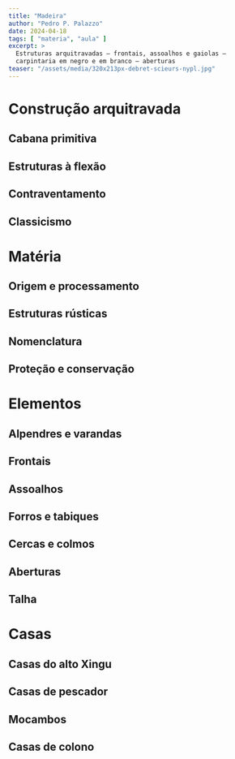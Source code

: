 ```yaml
---
title: "Madeira"
author: "Pedro P. Palazzo"
date: 2024-04-18
tags: [ "materia", "aula" ]
excerpt: >
  Estruturas arquitravadas – frontais, assoalhos e gaiolas –
  carpintaria em negro e em branco – aberturas
teaser: "/assets/media/320x213px-debret-scieurs-nypl.jpg"
---
```


# Construção arquitravada #

## Cabana primitiva ##

## Estruturas à flexão ##

## Contraventamento ##

## Classicismo ##

# Matéria #

## Origem e processamento ##

## Estruturas rústicas ##

## Nomenclatura ##

## Proteção e conservação ##

# Elementos #

## Alpendres e varandas ##

## Frontais ##

## Assoalhos ##

## Forros e tabiques ##

## Cercas e colmos ##

## Aberturas ##

## Talha ##

# Casas #

## Casas do alto Xingu ##

## Casas de pescador ##

## Mocambos ##

## Casas de colono ##

